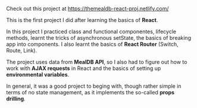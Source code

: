 Check out this project at https://themealdb-react-proj.netlify.com/

This is the first project I did after learning the basics of **React**.

In this project I practiced class and functional componentes, lifecycle methods, learnt
the tricks of asynchronous setState, the basics of breaking app into components. I also learnt the basics of **React Router** (Switch, Route, Link).

The project uses data from **MealDB API**, so I also had to figure out how to work with **AJAX requests** in React and the basics of setting up **environmental variables**.

In general, it was a good project to beging with, though rather simple in terms of no state management, as it implements the so-called **props drilling**.
